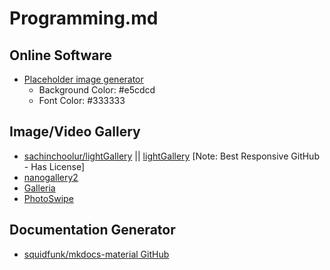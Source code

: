 # Programming.md

## Online Software

* [Placeholder image generator](https://placeholder.imageonline.co/)
  * Background Color: #e5cdcd
  * Font Color: #333333

## Image/Video Gallery

* [sachinchoolur/lightGallery](https://github.com/sachinchoolur/lightGallery) || [lightGallery](https://www.lightgalleryjs.com/) [Note: Best Responsive GitHub - Has License]
* [nanogallery2](https://nanogallery2.nanostudio.org/)
* [Galleria](https://galleriajs.github.io/)
* [PhotoSwipe](https://photoswipe.com/)

## Documentation Generator

* [squidfunk/mkdocs-material GitHub](https://github.com/squidfunk/mkdocs-material)
